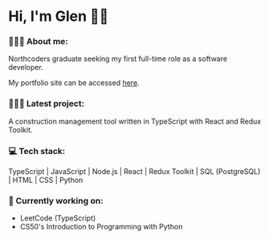 # Hi, I'm Glen 👋🏼

### 🙎🏽‍♂️ About me:

Northcoders graduate seeking my first full-time role as a software developer.

My portfolio site can be accessed [here](https://glen-pearse.netlify.app/).

### 👨🏽‍💻 Latest project:

A construction management tool written in TypeScript with React and Redux Toolkit.

### 💻 Tech stack:

TypeScript | JavaScript | Node.js | React | Redux Toolkit | SQL (PostgreSQL) | HTML | CSS | Python

### 🌱 Currently working on:

- LeetCode (TypeScript)
- CS50's Introduction to Programming with Python

<!---
gcpearse/gcpearse is a ✨ special ✨ repository because its `README.md` (this file) appears on your GitHub profile.
You can click the Preview link to take a look at your changes.
--->
